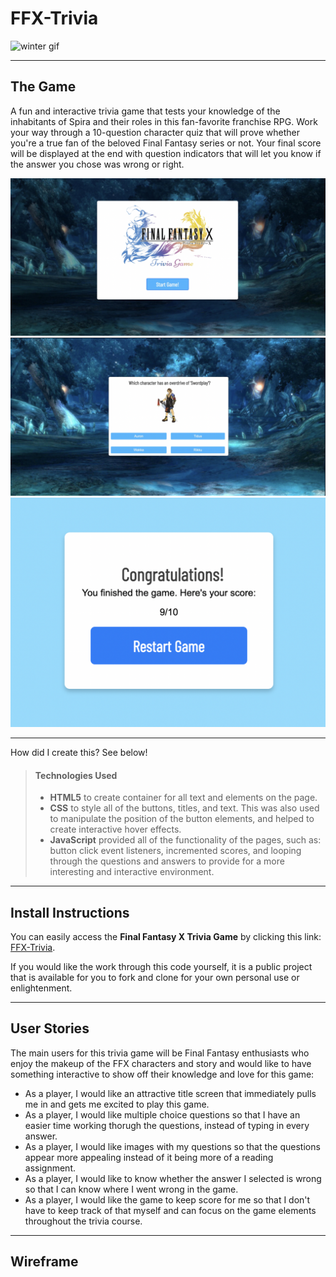 # FFX-Trivia

![winter gif](https://media.giphy.com/media/lH99Q3q4sTHIA/giphy.gif)

---

## The Game

A fun and interactive trivia game that tests your knowledge of the inhabitants of Spira and their roles in this fan-favorite franchise RPG. Work your way through a 10-question character quiz that will prove whether you're a true fan of the beloved Final Fantasy series or not.
Your final score will be displayed at the end with question indicators that will let you know if the answer you chose was wrong or right.

![title screen](/images/titlescreen.png)
![question example](/images/questionexample.png)
![end screen](/images/endcard.png)

---

How did I create this? See below!

> #### Technologies Used
>
> - **HTML5** to create container for all text and elements on the page.
> - **CSS** to style all of the buttons, titles, and text. This was also used to manipulate the position of the button elements, and helped to create interactive hover effects.
> - **JavaScript** provided all of the functionality of the pages, such as: button click event listeners, incremented scores, and looping through the questions and answers to provide for a more interesting and interactive environment.

---

## Install Instructions

You can easily access the **Final Fantasy X Trivia Game** by clicking this link: [FFX-Trivia](https://roxieetc.github.io/FFX-Trivia/).

If you would like the work through this code yourself, it is a public project that is available for you to fork and clone for your own personal use or enlightenment.

---

## User Stories

The main users for this trivia game will be Final Fantasy enthusiasts who enjoy the makeup of the FFX characters and story and would like to have something interactive to show off their knowledge and love for this game:

- As a player, I would like an attractive title screen that immediately pulls me in and gets me excited to play this game.
- As a player, I would like multiple choice questions so that I have an easier time working thorugh the questions, instead of typing in every answer.
- As a player, I would like images with my questions so that the questions appear more appealing instead of it being more of a reading assignment.
- As a player, I would like to know whether the answer I selected is wrong so that I can know where I went wrong in the game.
- As a player, I would like the game to keep score for me so that I don't have to keep track of that myself and can focus on the game elements throughout the trivia course.

---

## Wireframe
